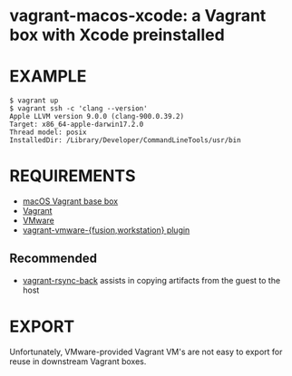 # vagrant-macos-xcode: a Vagrant box with Xcode preinstalled

# EXAMPLE

```console
$ vagrant up
$ vagrant ssh -c 'clang --version'
Apple LLVM version 9.0.0 (clang-900.0.39.2)
Target: x86_64-apple-darwin17.2.0
Thread model: posix
InstalledDir: /Library/Developer/CommandLineTools/usr/bin
```

# REQUIREMENTS

* [macOS Vagrant base box](https://github.com/mcandre/packer-templates/tree/master/macos)
* [Vagrant](https://www.vagrantup.com)
* [VMware](https://www.vmware.com)
* [vagrant-vmware-{fusion,workstation} plugin](https://www.vagrantup.com/vmware/index.html)

## Recommended

* [vagrant-rsync-back](https://github.com/smerrill/vagrant-rsync-back) assists in copying artifacts from the guest to the host

# EXPORT

Unfortunately, VMware-provided Vagrant VM's are not easy to export for reuse in downstream Vagrant boxes.
